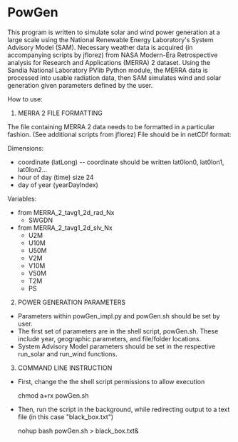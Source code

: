 PowGen
=====

This program is written to simulate solar and wind power generation at a large scale using the National Renewable Energy Laboratory's System Advisory Model (SAM). Necessary weather data is acquired (in accompanying scripts by jflorez) from NASA Modern-Era Retrospective analysis for Research and Applications (MERRA) 2 dataset. Using the Sandia National Laboratory PVlib Python module, the MERRA data is processed into usable radiation data, then SAM simulates wind and solar generation given parameters defined by the user. 

How to use:

1. MERRA 2 FILE FORMATTING

The file containing MERRA 2 data needs to be formatted in a particular fashion. (See additional scripts from jflorez)
File should be in netCDf format:

 Dimensions:
  - coordinate (latLong) -- coordinate should be written lat0lon0, lat0lon1, lat0lon2...
  - hour of day (time) size 24
  - day of year (yearDayIndex)

 Variables:
  - from MERRA_2_tavg1_2d_rad_Nx
    - SWGDN
  - from MERRA_2_tavg1_2d_slv_Nx
    - U2M
    - U10M
    - U50M
    - V2M
    - V10M
    - V50M
    - T2M
    - PS 

2. POWER GENERATION PARAMETERS
  - Parameters within powGen_impl.py and powGen.sh should be set by user. 
  - The first set of parameters are in the shell script, powGen.sh. These include year, geographic parameters, and file/folder locations. 
  - System Advisory Model parameters should be set in the respective run_solar and run_wind functions. 

3. COMMAND LINE INSTRUCTION
  - First, change the the shell script permissions to allow execution

    chmod a+rx powGen.sh

  - Then, run the script in the background, while redirecting output to a text file (in this case "black_box.txt")

    nohup bash powGen.sh > black_box.txt&

    
